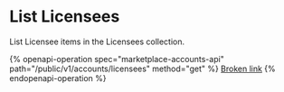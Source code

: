 # List Licensees

List Licensee items in the Licensees collection.

{% openapi-operation spec="marketplace-accounts-api" path="/public/v1/accounts/licensees" method="get" %}
[Broken link](broken-reference)
{% endopenapi-operation %}
